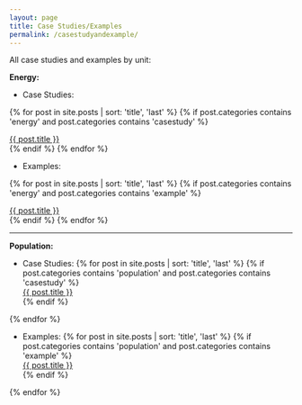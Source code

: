 ```yaml
---
layout: page
title: Case Studies/Examples
permalink: /casestudyandexample/
---
```

All case studies and examples by unit: 

**Energy:**

* Case Studies:

{% for post in site.posts | sort: 'title', 'last' %}
    {% if post.categories contains 'energy' and post.categories contains 'casestudy' %}
   <li style="list-style-type: none;"><a href="{{ post.url }}">{{ post.title }}</a></li>
    {% endif %}
{% endfor %}
<br>

* Examples:

{% for post in site.posts | sort: 'title', 'last' %}
    {% if post.categories contains 'energy' and post.categories contains 'example' %}
   <li style="list-style-type: none;"><a href="{{ post.url }}">{{ post.title }}</a></li>
    {% endif %}
{% endfor %}

---

**Population:**

* Case Studies:
{% for post in site.posts | sort: 'title', 'last' %}
    {% if post.categories contains 'population' and post.categories contains 'casestudy' %}
   <li style="list-style-type: none;"><a href="{{ post.url }}">{{ post.title }}</a></li>
    {% endif %}
{% endfor %}
<br>

* Examples:
{% for post in site.posts | sort: 'title', 'last' %}
    {% if post.categories contains 'population' and post.categories contains 'example' %}
   <li style="list-style-type: none;"><a href="{{ post.url }}">{{ post.title }}</a></li>
    {% endif %}
{% endfor %}